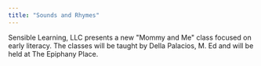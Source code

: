 ```yaml
---
title: "Sounds and Rhymes"
---
```


Sensible Learning, LLC presents a new "Mommy and Me" class focused on early literacy. The classes will be taught by Della Palacios, M. Ed and will be held at The Epiphany Place. 
